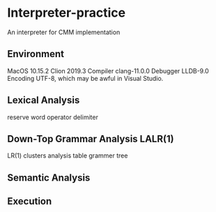# Interpreter-practice
An interpreter for CMM implementation
## Environment
MacOS 10.15.2
Clion 2019.3
Compiler clang-11.0.0
Debugger LLDB-9.0
Encoding UTF-8, which may be awful in Visual Studio.
## Lexical Analysis
reserve word
operator
delimiter
## Down-Top Grammar Analysis LALR(1)
LR(1) clusters
analysis table
grammer tree
## Semantic Analysis
## Execution
